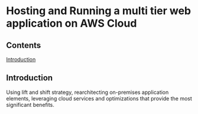 # Hosting and Running a multi tier web application on AWS Cloud 
## Contents
[Introduction](#Introduction "Goto Introduction")
## Introduction
Using lift and shift strategy, rearchitecting on-premises application elements, leveraging cloud services and optimizations that provide the most significant benefits.


